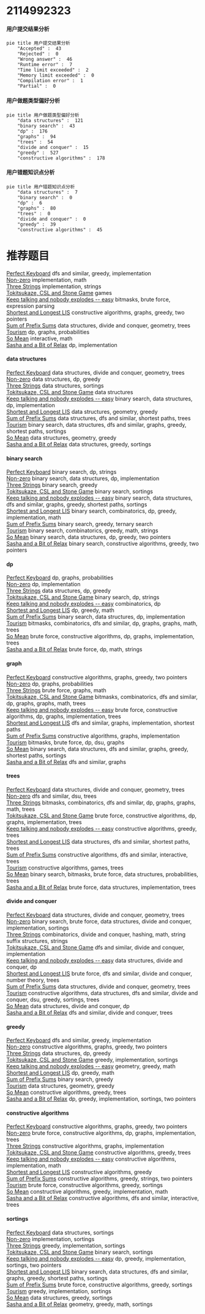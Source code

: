 # 2114992323
<!-- tabs:start -->
#### **用户提交结果分析**

```mermaid
pie title 用户提交结果分析
    "Accepted" :  43
    "Rejected" :  0
    "Wrong answer" :  46
    "Runtime error" :  7
    "Time limit exceeded" :  2
    "Memory limit exceeded" :  0
    "Compilation error" :  1
    "Partial" :  0
```
#### **用户做题类型偏好分析**

```mermaid
pie title 用户做题类型偏好分析
    "data structures" :  121
    "binary search" :  43
    "dp" :  176
    "graphs" :  94
    "trees" :  54
    "divide and conquer" :  15
    "greedy" :  527
    "constructive algorithms" :  178
```
#### **用户错题知识点分析**

```mermaid
pie title 用户错题知识点分析
    "data structures" :  7
    "binary search" :  0
    "dp" :  6
    "graphs" :  80
    "trees" :  0
    "divide and conquer" :  0
    "greedy" :  39
    "constructive algorithms" :  45
```
<!-- tabs:end -->
# 推荐题目
[Perfect Keyboard](http://codeforces.com/problemset/problem/1303/C)		dfs and similar,
                        greedy,
                        implementation		  
[Non-zero](http://codeforces.com/problemset/problem/1300/A)		implementation,
                        math		  
[Three Strings](http://codeforces.com/problemset/problem/1301/A)		implementation,
                        strings		  
[Tokitsukaze, CSL and Stone Game](http://codeforces.com/problemset/problem/1190/B)		games		  
[Keep talking and nobody explodes -- easy](http://codeforces.com/problemset/problem/1302/F)		bitmasks,
                        brute force,
                        expression parsing		  
[Shortest and Longest LIS](http://codeforces.com/problemset/problem/1304/D)		constructive algorithms,
                        graphs,
                        greedy,
                        two pointers		  
[Sum of Prefix Sums](http://codeforces.com/problemset/problem/1303/G)		data structures,
                        divide and conquer,
                        geometry,
                        trees		  
[Tourism](http://codeforces.com/problemset/problem/1310/D)		dp,
                        graphs,
                        probabilities		  
[So Mean](http://codeforces.com/problemset/problem/1299/E)		interactive,
                        math		  
[Sasha and a Bit of Relax](https://codeforces.com/contest/1113/problem/C)		dp,
                        implementation		  
<!-- tabs:start -->
#### **data structures**
[Perfect Keyboard](http://codeforces.com/problemset/problem/1303/G)		data structures,
                        divide and conquer,
                        geometry,
                        trees		  
[Non-zero](http://codeforces.com/problemset/problem/1304/F2)		data structures,
                        dp,
                        greedy		  
[Three Strings](http://codeforces.com/problemset/problem/12/D)		data structures,
                        sortings		  
[Tokitsukaze, CSL and Stone Game](http://codeforces.com/problemset/problem/1093/E)		data structures		  
[Keep talking and nobody explodes -- easy](http://codeforces.com/problemset/problem/1301/E)		binary search,
                        data structures,
                        dp,
                        implementation		  
[Shortest and Longest LIS](https://codeforces.com/contest/1300/problem/E)		data structures,
                        geometry,
                        greedy		  
[Sum of Prefix Sums](http://codeforces.com/problemset/problem/1304/E)		data structures,
                        dfs and similar,
                        shortest paths,
                        trees		  
[Tourism](http://codeforces.com/problemset/problem/1307/D)		binary search,
                        data structures,
                        dfs and similar,
                        graphs,
                        greedy,
                        shortest paths,
                        sortings		  
[So Mean](http://codeforces.com/problemset/problem/1299/C)		data structures,
                        geometry,
                        greedy		  
[Sasha and a Bit of Relax](http://codeforces.com/problemset/problem/1310/A)		data structures,
                        greedy,
                        sortings		  
#### **binary search**
[Perfect Keyboard](http://codeforces.com/problemset/problem/1310/C)		binary search,
                        dp,
                        strings		  
[Non-zero](http://codeforces.com/problemset/problem/1301/E)		binary search,
                        data structures,
                        dp,
                        implementation		  
[Three Strings](http://codeforces.com/problemset/problem/1305/H)		binary search,
                        greedy		  
[Tokitsukaze, CSL and Stone Game](http://codeforces.com/problemset/problem/1119/D)		binary search,
                        sortings		  
[Keep talking and nobody explodes -- easy](http://codeforces.com/problemset/problem/1307/D)		binary search,
                        data structures,
                        dfs and similar,
                        graphs,
                        greedy,
                        shortest paths,
                        sortings		  
[Shortest and Longest LIS](http://codeforces.com/problemset/problem/1307/E)		binary search,
                        combinatorics,
                        dp,
                        greedy,
                        implementation,
                        math		  
[Sum of Prefix Sums](http://codeforces.com/problemset/problem/1301/B)		binary search,
                        greedy,
                        ternary search		  
[Tourism](http://codeforces.com/problemset/problem/1301/C)		binary search,
                        combinatorics,
                        greedy,
                        math,
                        strings		  
[So Mean](http://codeforces.com/problemset/problem/1492/C)		binary search,
                        data structures,
                        dp,
                        greedy,
                        two pointers		  
[Sasha and a Bit of Relax](http://codeforces.com/problemset/problem/1463/D)		binary search,
                        constructive algorithms,
                        greedy,
                        two pointers		  
#### **dp**
[Perfect Keyboard](http://codeforces.com/problemset/problem/1310/D)		dp,
                        graphs,
                        probabilities		  
[Non-zero](https://codeforces.com/contest/1113/problem/C)		dp,
                        implementation		  
[Three Strings](http://codeforces.com/problemset/problem/1304/F2)		data structures,
                        dp,
                        greedy		  
[Tokitsukaze, CSL and Stone Game](http://codeforces.com/problemset/problem/1310/C)		binary search,
                        dp,
                        strings		  
[Keep talking and nobody explodes -- easy](http://codeforces.com/problemset/problem/1185/G2)		combinatorics,
                        dp		  
[Shortest and Longest LIS](http://codeforces.com/problemset/problem/1113/A)		dp,
                        greedy,
                        math		  
[Sum of Prefix Sums](http://codeforces.com/problemset/problem/1301/E)		binary search,
                        data structures,
                        dp,
                        implementation		  
[Tourism](http://codeforces.com/problemset/problem/1299/D)		bitmasks,
                        combinatorics,
                        dfs and similar,
                        dp,
                        graphs,
                        graphs,
                        math,
                        trees		  
[So Mean](https://codeforces.com/contest/1240/problem/C)		brute force,
                        constructive algorithms,
                        dp,
                        graphs,
                        implementation,
                        trees		  
[Sasha and a Bit of Relax](http://codeforces.com/problemset/problem/1307/C)		brute force,
                        dp,
                        math,
                        strings		  
#### **graph**
[Perfect Keyboard](http://codeforces.com/problemset/problem/1304/D)		constructive algorithms,
                        graphs,
                        greedy,
                        two pointers		  
[Non-zero](http://codeforces.com/problemset/problem/1310/D)		dp,
                        graphs,
                        probabilities		  
[Three Strings](https://codeforces.com/contest/1071/problem/D)		brute force,
                        graphs,
                        math		  
[Tokitsukaze, CSL and Stone Game](http://codeforces.com/problemset/problem/1299/D)		bitmasks,
                        combinatorics,
                        dfs and similar,
                        dp,
                        graphs,
                        graphs,
                        math,
                        trees		  
[Keep talking and nobody explodes -- easy](https://codeforces.com/contest/1240/problem/C)		brute force,
                        constructive algorithms,
                        dp,
                        graphs,
                        implementation,
                        trees		  
[Shortest and Longest LIS](http://codeforces.com/problemset/problem/1301/F)		dfs and similar,
                        graphs,
                        implementation,
                        shortest paths		  
[Sum of Prefix Sums](http://codeforces.com/problemset/problem/1301/D)		constructive algorithms,
                        graphs,
                        implementation		  
[Tourism](http://codeforces.com/problemset/problem/1305/G)		bitmasks,
                        brute force,
                        dp,
                        dsu,
                        graphs		  
[So Mean](http://codeforces.com/problemset/problem/1307/D)		binary search,
                        data structures,
                        dfs and similar,
                        graphs,
                        greedy,
                        shortest paths,
                        sortings		  
[Sasha and a Bit of Relax](http://codeforces.com/problemset/problem/118/E)		dfs and similar,
                        graphs		  
#### **trees**
[Perfect Keyboard](http://codeforces.com/problemset/problem/1303/G)		data structures,
                        divide and conquer,
                        geometry,
                        trees		  
[Non-zero](http://codeforces.com/problemset/problem/1307/F)		dfs and similar,
                        dsu,
                        trees		  
[Three Strings](http://codeforces.com/problemset/problem/1299/D)		bitmasks,
                        combinatorics,
                        dfs and similar,
                        dp,
                        graphs,
                        graphs,
                        math,
                        trees		  
[Tokitsukaze, CSL and Stone Game](https://codeforces.com/contest/1240/problem/C)		brute force,
                        constructive algorithms,
                        dp,
                        graphs,
                        implementation,
                        trees		  
[Keep talking and nobody explodes -- easy](https://codeforces.com/contest/1247/problem/F)		constructive algorithms,
                        greedy,
                        trees		  
[Shortest and Longest LIS](http://codeforces.com/problemset/problem/1304/E)		data structures,
                        dfs and similar,
                        shortest paths,
                        trees		  
[Sum of Prefix Sums](http://codeforces.com/problemset/problem/1305/D)		constructive algorithms,
                        dfs and similar,
                        interactive,
                        trees		  
[Tourism](http://codeforces.com/problemset/problem/1110/G)		constructive algorithms,
                        games,
                        trees		  
[So Mean](http://codeforces.com/problemset/problem/1479/D)		binary search,
                        bitmasks,
                        brute force,
                        data structures,
                        probabilities,
                        trees		  
[Sasha and a Bit of Relax](http://codeforces.com/problemset/problem/1511/C)		brute force,
                        data structures,
                        implementation,
                        trees		  
#### **divide and conquer**
[Perfect Keyboard](http://codeforces.com/problemset/problem/1303/G)		data structures,
                        divide and conquer,
                        geometry,
                        trees		  
[Non-zero](http://codeforces.com/problemset/problem/1461/D)		binary search,
                        brute force,
                        data structures,
                        divide and conquer,
                        implementation,
                        sortings		  
[Three Strings](http://codeforces.com/problemset/problem/1466/G)		combinatorics,
                        divide and conquer,
                        hashing,
                        math,
                        string suffix structures,
                        strings		  
[Tokitsukaze, CSL and Stone Game](http://codeforces.com/problemset/problem/1490/D)		dfs and similar,
                        divide and conquer,
                        implementation		  
[Keep talking and nobody explodes -- easy](https://codeforces.com/contest/1483/problem/C)		data structures,
                        divide and conquer,
                        dp		  
[Shortest and Longest LIS](http://codeforces.com/problemset/problem/1491/E)		brute force,
                        dfs and similar,
                        divide and conquer,
                        number theory,
                        trees		  
[Sum of Prefix Sums](http://codeforces.com/problemset/problem/1303/G)		data structures,
                        divide and conquer,
                        geometry,
                        trees		  
[Tourism](http://codeforces.com/problemset/problem/1494/D)		constructive algorithms,
                        data structures,
                        dfs and similar,
                        divide and conquer,
                        dsu,
                        greedy,
                        sortings,
                        trees		  
[So Mean](http://codeforces.com/problemset/problem/1482/E)		data structures,
                        divide and conquer,
                        dp		  
[Sasha and a Bit of Relax](http://codeforces.com/problemset/problem/566/C)		dfs and similar,
                        divide and conquer,
                        trees		  
#### **greedy**
[Perfect Keyboard](http://codeforces.com/problemset/problem/1303/C)		dfs and similar,
                        greedy,
                        implementation		  
[Non-zero](http://codeforces.com/problemset/problem/1304/D)		constructive algorithms,
                        graphs,
                        greedy,
                        two pointers		  
[Three Strings](http://codeforces.com/problemset/problem/1304/F2)		data structures,
                        dp,
                        greedy		  
[Tokitsukaze, CSL and Stone Game](http://codeforces.com/problemset/problem/12/C)		greedy,
                        implementation,
                        sortings		  
[Keep talking and nobody explodes -- easy](http://codeforces.com/problemset/problem/1307/B)		geometry,
                        greedy,
                        math		  
[Shortest and Longest LIS](http://codeforces.com/problemset/problem/1113/A)		dp,
                        greedy,
                        math		  
[Sum of Prefix Sums](http://codeforces.com/problemset/problem/1305/H)		binary search,
                        greedy		  
[Tourism](https://codeforces.com/contest/1300/problem/E)		data structures,
                        geometry,
                        greedy		  
[So Mean](https://codeforces.com/contest/1247/problem/F)		constructive algorithms,
                        greedy,
                        trees		  
[Sasha and a Bit of Relax](http://codeforces.com/problemset/problem/1304/C)		dp,
                        greedy,
                        implementation,
                        sortings,
                        two pointers		  
#### **constructive algorithms**
[Perfect Keyboard](http://codeforces.com/problemset/problem/1304/D)		constructive algorithms,
                        graphs,
                        greedy,
                        two pointers		  
[Non-zero](https://codeforces.com/contest/1240/problem/C)		brute force,
                        constructive algorithms,
                        dp,
                        graphs,
                        implementation,
                        trees		  
[Three Strings](http://codeforces.com/problemset/problem/1301/D)		constructive algorithms,
                        graphs,
                        implementation		  
[Tokitsukaze, CSL and Stone Game](https://codeforces.com/contest/1247/problem/F)		constructive algorithms,
                        greedy,
                        trees		  
[Keep talking and nobody explodes -- easy](http://codeforces.com/problemset/problem/11/A)		constructive algorithms,
                        implementation,
                        math		  
[Shortest and Longest LIS](http://codeforces.com/problemset/problem/1015/D)		constructive algorithms,
                        greedy		  
[Sum of Prefix Sums](http://codeforces.com/problemset/problem/1305/B)		constructive algorithms,
                        greedy,
                        strings,
                        two pointers		  
[Tourism](http://codeforces.com/problemset/problem/1305/A)		brute force,
                        constructive algorithms,
                        greedy,
                        sortings		  
[So Mean](http://codeforces.com/problemset/problem/1305/E)		constructive algorithms,
                        greedy,
                        implementation,
                        math		  
[Sasha and a Bit of Relax](http://codeforces.com/problemset/problem/1305/D)		constructive algorithms,
                        dfs and similar,
                        interactive,
                        trees		  
#### **sortings**
[Perfect Keyboard](http://codeforces.com/problemset/problem/12/D)		data structures,
                        sortings		  
[Non-zero](http://codeforces.com/problemset/problem/12/B)		implementation,
                        sortings		  
[Three Strings](http://codeforces.com/problemset/problem/12/C)		greedy,
                        implementation,
                        sortings		  
[Tokitsukaze, CSL and Stone Game](http://codeforces.com/problemset/problem/1119/D)		binary search,
                        sortings		  
[Keep talking and nobody explodes -- easy](http://codeforces.com/problemset/problem/1304/C)		dp,
                        greedy,
                        implementation,
                        sortings,
                        two pointers		  
[Shortest and Longest LIS](http://codeforces.com/problemset/problem/1307/D)		binary search,
                        data structures,
                        dfs and similar,
                        graphs,
                        greedy,
                        shortest paths,
                        sortings		  
[Sum of Prefix Sums](http://codeforces.com/problemset/problem/1305/A)		brute force,
                        constructive algorithms,
                        greedy,
                        sortings		  
[Tourism](http://codeforces.com/problemset/problem/1300/B)		greedy,
                        implementation,
                        sortings		  
[So Mean](http://codeforces.com/problemset/problem/1310/A)		data structures,
                        greedy,
                        sortings		  
[Sasha and a Bit of Relax](https://codeforces.com/contest/1496/problem/C)		geometry,
                        greedy,
                        math,
                        sortings		  
<!-- tabs:end -->

